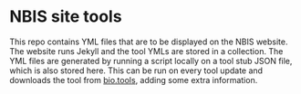 # NBIS site tools

This repo contains YML files that are to be displayed on the NBIS website.
The website runs Jekyll and the tool YMLs are stored in a collection.
The YML files are generated by running a script locally on a tool stub
JSON file, which is also stored here. This can be run on every tool update
and downloads the tool from [bio.tools](http://bio.tools), adding some
extra information.
